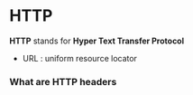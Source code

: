 # HTTP

**HTTP** stands for **Hyper Text Transfer Protocol**

* URL : uniform resource locator


### What are HTTP headers
